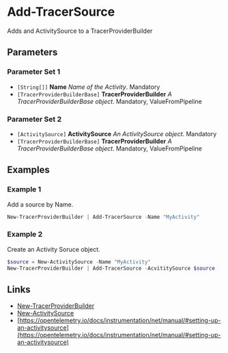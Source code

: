 # Add-TracerSource


Adds and ActivitySource to a TracerProviderBuilder
## Parameters


### Parameter Set 1


- `[String[]]` **Name** _Name of the Activity_.  Mandatory
- `[TracerProviderBuilderBase]` **TracerProviderBuilder** _A TracerProviderBuilderBase object_.  Mandatory, ValueFromPipeline


### Parameter Set 2


- `[ActivitySource]` **ActivitySource** _An ActivitySource object_.  Mandatory
- `[TracerProviderBuilderBase]` **TracerProviderBuilder** _A TracerProviderBuilderBase object_.  Mandatory, ValueFromPipeline


## Examples


### Example 1


Add a source by Name.


```powershell
New-TracerProviderBuilder | Add-TracerSource -Name "MyActivity"
```


### Example 2


Create an Activity Soruce object.


```powershell
$source = New-ActivitySource -Name "MyActivity"
New-TracerProviderBuilder | Add-TracerSource -AcvititySource $source
```


## Links


- [New-TracerProviderBuilder](New-TracerProviderBuilder.md)
- [New-ActivitySource](New-ActivitySource.md)
- [https://opentelemetry.io/docs/instrumentation/net/manual/#setting-up-an-activitysource](https://opentelemetry.io/docs/instrumentation/net/manual/#setting-up-an-activitysource)
